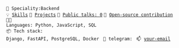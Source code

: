 <code>👷 Speciality:Backend</code><br>
<code>💡 [Skills](SKILLS.md)</code>
<code>🧻 [Projects](PROJECTS.md)</code>
<code>📢 [Public talks: 0](TALKS.md)</code>
<code>👀 [Open-source contribution](CONTRIBUTION.md)</code><br>
<code>🧑‍💻 Languages: Python, JavaScript, SQL </code><br>
<code>📦 Tech stack: 
  Django, FastAPI, PostgreSQL, Docker
</code>
<code>💬 telegram: </code>
<code>📫 [your-email](mailto:your-email)</code>
